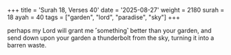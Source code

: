 +++
title = 'Surah 18, Verses 40'
date = '2025-08-27'
weight = 2180
surah = 18
ayah = 40
tags = ["garden", "lord", "paradise", "sky"]
+++

perhaps my Lord will grant me ˹something˺ better than your garden, and send down upon your garden a thunderbolt from the sky, turning it into a barren waste.